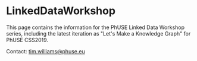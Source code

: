 # LinkedDataWorkshop
This page contains the information for the PhUSE Linked Data Workshop series, including the latest iteration as "Let's Make a Knowledge Graph" for PhUSE CSS2019.

Contact:  tim.williams@phuse.eu
